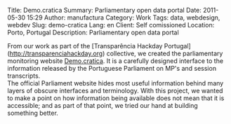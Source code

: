Title: Demo.cratica
Summary: Parliamentary open data portal
Date: 2011-05-30 15:29
Author: manufactura
Category: Work
Tags: data, webdesign, webdev
Slug: demo-cratica
Lang: en
Client: Self comissioned
Location: Porto, Portugal
Description: Parliamentary open data portal

From our work as part of the [Transparência Hackday Portugal]
(http://transparenciahackday.org) collective, we created the 
parliamentary monitoring website
[Demo.cratica](http://demo.cratica.org).
It is a carefully designed interface to the information
released by the Portuguese Parliament on MP's and session transcripts.  
The official Parliament website hides most useful information behind
many layers of obscure interfaces and terminology. With this project, we
wanted to make a point on how information being available does not mean
that it is accessible; and as part of that point, we tried our hand at
building something better.
